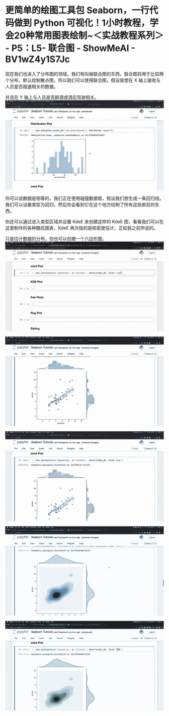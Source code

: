 # 更简单的绘图工具包 Seaborn，一行代码做到 Python 可视化！1小时教程，学会20种常用图表绘制~＜实战教程系列＞ - P5：L5- 联合图 - ShowMeAI - BV1wZ4y1S7Jc

现在我们也进入了分布图的领域。我们有叫做联合图的东西，联合图将用于比较两个分布，默认绘制散点图，所以我们可以使用联合图，假设我想在 X 轴上接收与人员是否超速相关的数据。

并且在 Y 轴上与人员是否醉酒或酒后驾驶相关。![](img/282d6cd4f3216bcb6ed4714dc449dabd_1.png)

你可以说数据是相等的，我们正在使用碰撞数据框，假设我们想生成一条回归线。我们可以设置类型为回归，然后你会看到它在这个地方绘制了所有这些疯狂的东西。

你还可以通过进入类型区域并设置 KdeE 来创建这样的 KdeE 图，看看我们可以在这里制作的各种酷炫图表，KdeE 再次指的是核密度估计，正如我之前所说的。

只是估计数据的分布，你也可以创建一个六边形图。![](img/282d6cd4f3216bcb6ed4714dc449dabd_3.png)

![](img/282d6cd4f3216bcb6ed4714dc449dabd_4.png)

![](img/282d6cd4f3216bcb6ed4714dc449dabd_5.png)

![](img/282d6cd4f3216bcb6ed4714dc449dabd_6.png)

![](img/282d6cd4f3216bcb6ed4714dc449dabd_7.png)
